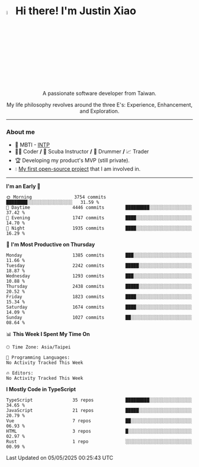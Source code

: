 # <img src="https://media.giphy.com/media/hvRJCLFzcasrR4ia7z/giphy.gif" width="5%">Hi there! I'm Justin Xiao
<p align="center">A passionate software developer from Taiwan.  </p>
<p align="center">My life philosophy revolves around the three E's: Experience, Enhancement, and Exploration.</p>

---
### About me
- 👀 MBTI - [INTP](https://www.16personalities.com/intp-personality)
- 👨‍💻 Coder **/** 🤿 Scuba Instructor **/** 🥁 Drummer **/** 📈 Trader
- 🏆 Developing my product's MVP (still private).
- 💧 [My first open-source project](https://github.com/Game-as-a-Service/Game-Lobby-Web) that I am involved in.

---
<!--START_SECTION:waka-->
**I'm an Early 🐤** 

```text
🌞 Morning                3754 commits        ████████░░░░░░░░░░░░░░░░░   31.59 % 
🌆 Daytime                4446 commits        █████████░░░░░░░░░░░░░░░░   37.42 % 
🌃 Evening                1747 commits        ████░░░░░░░░░░░░░░░░░░░░░   14.70 % 
🌙 Night                  1935 commits        ████░░░░░░░░░░░░░░░░░░░░░   16.29 % 
```
📅 **I'm Most Productive on Thursday** 

```text
Monday                   1385 commits        ███░░░░░░░░░░░░░░░░░░░░░░   11.66 % 
Tuesday                  2242 commits        █████░░░░░░░░░░░░░░░░░░░░   18.87 % 
Wednesday                1293 commits        ███░░░░░░░░░░░░░░░░░░░░░░   10.88 % 
Thursday                 2438 commits        █████░░░░░░░░░░░░░░░░░░░░   20.52 % 
Friday                   1823 commits        ████░░░░░░░░░░░░░░░░░░░░░   15.34 % 
Saturday                 1674 commits        ████░░░░░░░░░░░░░░░░░░░░░   14.09 % 
Sunday                   1027 commits        ██░░░░░░░░░░░░░░░░░░░░░░░   08.64 % 
```


📊 **This Week I Spent My Time On** 

```text
🕑︎ Time Zone: Asia/Taipei

💬 Programming Languages: 
No Activity Tracked This Week

🔥 Editors: 
No Activity Tracked This Week
```

**I Mostly Code in TypeScript** 

```text
TypeScript               35 repos            █████████░░░░░░░░░░░░░░░░   34.65 % 
JavaScript               21 repos            █████░░░░░░░░░░░░░░░░░░░░   20.79 % 
Vue                      7 repos             ██░░░░░░░░░░░░░░░░░░░░░░░   06.93 % 
HTML                     3 repos             █░░░░░░░░░░░░░░░░░░░░░░░░   02.97 % 
Rust                     1 repo              ░░░░░░░░░░░░░░░░░░░░░░░░░   00.99 % 
```




 Last Updated on 05/05/2025 00:25:43 UTC
<!--END_SECTION:waka-->

